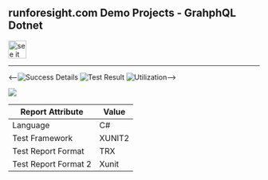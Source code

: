
## runforesight.com Demo Projects - GrahphQL Dotnet

<a href="https://app.runforesight.live/repositories/github/runforesight-demo/graphql-dotnet/workflow-runs">
  <img src="https://4750167.fs1.hubspotusercontent-na1.net/hubfs/4750167/foresight-live-badge-72.png" height="36" alt="see it on foresight" />
</a>


---
<--![Success Details]()
![Test Result](https://api-public.service.runforesight.us/api/v1/badge/test?repoId=fc398f11-4513-409a-a4e5-624ca25c17b7&branch=master)
![Utilization](https://api-public.service.runforesight.us/api/v1/badge/utilization?repoId=fc398f11-4513-409a-a4e5-624ca25c17b7&branch=master)-->

<img src="https://api-public.service.runforesight.us/api/v1/badge/success?repoId=fc398f11-4513-409a-a4e5-624ca25c17b7&branch=master"/>

| Report Attribute  | Value   |
|---|---|
| Language   | C# |
| Test Framework  | XUNIT2 |
| Test Report Format  | TRX |
| Test Report Format 2| Xunit |

